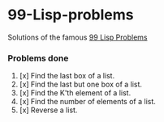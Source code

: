 # 99-Lisp-problems

Solutions of the famous [99 Lisp Problems](https://www.ic.unicamp.br/~meidanis/courses/mc336/problemas-lisp/L-99_Ninety-Nine_Lisp_Problems.html)

### Problems done
1. [x] Find the last box of a list.
1. [x] Find the last but one box of a list.
1. [x] Find the K'th element of a list.
1. [x] Find the number of elements of a list.
1. [x] Reverse a list.
